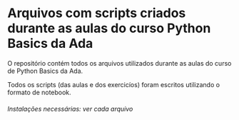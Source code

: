# Arquivos com scripts criados durante as aulas do curso Python Basics da Ada

O repositório contém todos os arquivos utilizados durante as aulas do curso de Python Basics da Ada.

Todos os scripts (das aulas e dos exercicíos) foram escritos utilizando o formato de notebook.

###### Instalações necessárias: ver cada arquivo